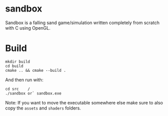 # sandbox

Sandbox is a falling sand game/simulation written completely from scratch with C using OpenGL.

# Build
```
mkdir build
cd build
cmake .. && cmake --build .
```
And then run with:
```
cd src    /
./sandbox or` sandbox.exe
```
Note: If you want to move the executable somewhere else make sure to also copy the `assets` and `shaders` folders.
